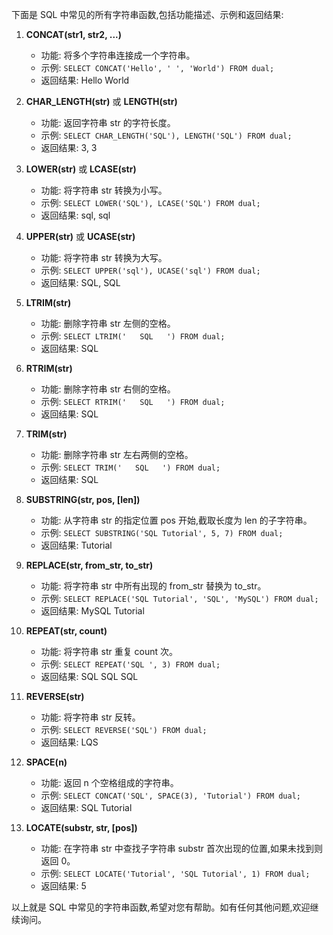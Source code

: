 下面是 SQL 中常见的所有字符串函数,包括功能描述、示例和返回结果:

1. **CONCAT(str1, str2, ...)**
   - 功能: 将多个字符串连接成一个字符串。
   - 示例: `SELECT CONCAT('Hello', ' ', 'World') FROM dual;`
   - 返回结果: Hello World

2. **CHAR_LENGTH(str)** 或 **LENGTH(str)**
   - 功能: 返回字符串 str 的字符长度。
   - 示例: `SELECT CHAR_LENGTH('SQL'), LENGTH('SQL') FROM dual;`
   - 返回结果: 3, 3

3. **LOWER(str)** 或 **LCASE(str)**
   - 功能: 将字符串 str 转换为小写。
   - 示例: `SELECT LOWER('SQL'), LCASE('SQL') FROM dual;`
   - 返回结果: sql, sql

4. **UPPER(str)** 或 **UCASE(str)**
   - 功能: 将字符串 str 转换为大写。
   - 示例: `SELECT UPPER('sql'), UCASE('sql') FROM dual;`
   - 返回结果: SQL, SQL

5. **LTRIM(str)** 
   - 功能: 删除字符串 str 左侧的空格。
   - 示例: `SELECT LTRIM('   SQL   ') FROM dual;`
   - 返回结果: SQL   

6. **RTRIM(str)**
   - 功能: 删除字符串 str 右侧的空格。
   - 示例: `SELECT RTRIM('   SQL   ') FROM dual;`
   - 返回结果:    SQL

7. **TRIM(str)**
   - 功能: 删除字符串 str 左右两侧的空格。
   - 示例: `SELECT TRIM('   SQL   ') FROM dual;`
   - 返回结果: SQL

8. **SUBSTRING(str, pos, [len])**
   - 功能: 从字符串 str 的指定位置 pos 开始,截取长度为 len 的子字符串。
   - 示例: `SELECT SUBSTRING('SQL Tutorial', 5, 7) FROM dual;`
   - 返回结果: Tutorial

9. **REPLACE(str, from_str, to_str)**
   - 功能: 将字符串 str 中所有出现的 from_str 替换为 to_str。
   - 示例: `SELECT REPLACE('SQL Tutorial', 'SQL', 'MySQL') FROM dual;`
   - 返回结果: MySQL Tutorial

10. **REPEAT(str, count)**
    - 功能: 将字符串 str 重复 count 次。
    - 示例: `SELECT REPEAT('SQL ', 3) FROM dual;`
    - 返回结果: SQL SQL SQL 

11. **REVERSE(str)**
    - 功能: 将字符串 str 反转。
    - 示例: `SELECT REVERSE('SQL') FROM dual;`
    - 返回结果: LQS

12. **SPACE(n)**
    - 功能: 返回 n 个空格组成的字符串。
    - 示例: `SELECT CONCAT('SQL', SPACE(3), 'Tutorial') FROM dual;`
    - 返回结果: SQL   Tutorial

13. **LOCATE(substr, str, [pos])**
    - 功能: 在字符串 str 中查找子字符串 substr 首次出现的位置,如果未找到则返回 0。
    - 示例: `SELECT LOCATE('Tutorial', 'SQL Tutorial', 1) FROM dual;`
    - 返回结果: 5

以上就是 SQL 中常见的字符串函数,希望对您有帮助。如有任何其他问题,欢迎继续询问。